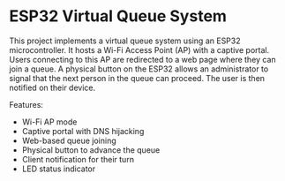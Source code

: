 # ESP32 Virtual Queue System

This project implements a virtual queue system using an ESP32 microcontroller. It hosts a Wi-Fi Access Point (AP) with a captive portal. Users connecting to this AP are redirected to a web page where they can join a queue. A physical button on the ESP32 allows an administrator to signal that the next person in the queue can proceed. The user is then notified on their device.

Features:
- Wi-Fi AP mode
- Captive portal with DNS hijacking
- Web-based queue joining
- Physical button to advance the queue
- Client notification for their turn
- LED status indicator
```
